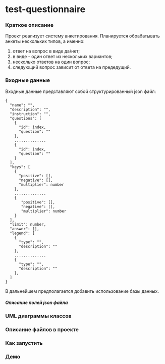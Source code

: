 # test-questionnaire
### Краткое описание
Проект реализует систему анкетирования. Планируется обрабатывать анкеты нескольких типов, а именно:
1. ответ на вопрос в виде да/нет;
2. в виде - один ответ из нескольких вариантов;
3. несколько ответов на один вопрос;
4. следующий вопрос зависит от ответа на предедущий.
### Входные данные
Входные данные представляют собой структурированный json файл: 
```
{
  "name": "",
  "description": "",
  "instruction": "",
  "questions": [
    {
      "id": index,
      "question": ""
    },
    ..............
    {
      "id": index,
      "question": ""
    }
  ],
  "keys": [
    {
      "positive": [],
      "negative": [],
      "multiplier": number
    },
    ..............
    {
       "positive": [],
       "negative": [],
       "multiplier": number
    }
  ],
  "limit": number,
  "answer": [],
  "legend": [
    {
      "type": "",
      "description": ""
    },
    ..............
    {
      "type": "",
      "description": ""
    },
  ]
}
```  
В дальнейшем предполагается добавить использование базы данных.
##### Описание полей json файла
### UML диаграммы классов
### Описание файлов в проекте
### Как запустить
### Демо

